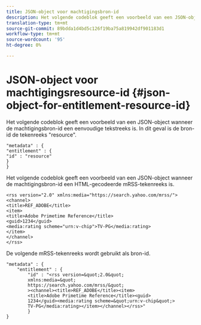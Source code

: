 ```yaml
---
title: JSON-object voor machtigingsbron-id
description: Het volgende codeblok geeft een voorbeeld van een JSON-object wanneer de machtigingsbron-id een eenvoudige tekstreeks is.
translation-type: tm+mt
source-git-commit: 89bdda1d4bd5c126f19ba75a819942df901183d1
workflow-type: tm+mt
source-wordcount: '95'
ht-degree: 0%

---
```



# JSON-object voor machtigingsresource-id {#json-object-for-entitlement-resource-id}

Het volgende codeblok geeft een voorbeeld van een JSON-object wanneer de machtigingsbron-id een eenvoudige tekstreeks is. In dit geval is de bron-id de tekenreeks &quot;resource&quot;.

```
"metadata" : { 
"entitlement" : { 
"id" : "resource" 
} 
}
```

Het volgende codeblok geeft een voorbeeld van een JSON-object wanneer de machtigingsbron-id een HTML-gecodeerde mRSS-tekenreeks is.

```
<rss version="2.0" xmlns:media="https://search.yahoo.com/mrss/"> 
<channel> 
<title>REF_ADOBE</title> 
<item> 
<title>Adobe Primetime Reference</title> 
<guid>1234</guid> 
<media:rating scheme="urn:v-chip">TV-PG</media:rating> 
</item> 
</channel> 
</rss>
```

De volgende mRSS-tekenreeks wordt gebruikt als bron-id.

```
"metadata" : { 
    "entitlement" : { 
        "id" : "<rss version=&quot;2.0&quot; 
        xmlns:media=&quot; 
        https://search.yahoo.com/mrss/&quot; 
        ><channel><title>REF_ADOBE</title><item> 
        <title>Adobe Primetime Reference</title><guid> 
        1234</guid><media:rating scheme=&quot;urn:v-chip&quot;> 
        TV-PG</media:rating></item></channel></rss>" 
        } 
} 
```
